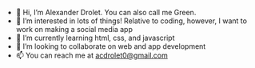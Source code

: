 - 👋 Hi, I’m Alexander Drolet. You can also call me Green.
- 👀 I’m interested in lots of things! Relative to coding, however, I want to work on making a social media app 
- 🌱 I’m currently learning html, css, and javascript
- 💞️ I’m looking to collaborate on web and app development
- 📫 You can reach me at acdrolet0@gmail.com

<!---
acdrolet0/acdrolet0 is a ✨ special ✨ repository because its `README.md` (this file) appears on your GitHub profile.
You can click the Preview link to take a look at your changes.
--->
